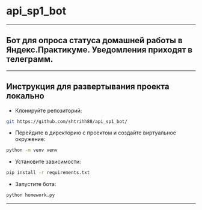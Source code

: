 # api_sp1_bot

***

## Бот для опроса статуса домашней работы в Яндекс.Практикуме. Уведомления приходят в телеграмм.

***

## Инструкция для развертывания проекта локально

* Клонируйте репозиторий:

```bash
git https://github.com/shtrihh88/api_sp1_bot/
```
* Перейдите в директорию с проектом и создайте виртуальное окружение:

```bash
python -m venv venv
```

* Установите зависимости:

```bash
pip install -r requirements.txt
```

* Запустите бота:

```bash
python homework.py
```

***
